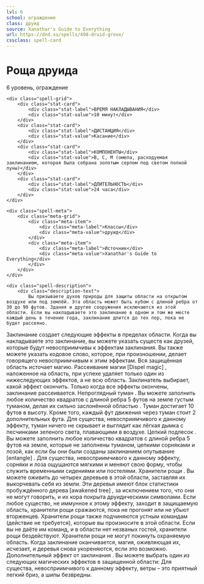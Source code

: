 ```yaml
---
lvl: 6
school: ограждение
class: друид
source: Xanathar's Guide to Everything
url: https://dnd.su/spells/498-druid-grove/
cssclass: spell-card
---
```


<div class="spell-container">
    <div class="spell-header">
        <h1 class="spell-name">Роща друида</h1>
        <div class="spell-level">6 уровень, ограждение</div>
    </div>
    
    <div class="spell-grid">
        <div class="stat-card">
            <div class="stat-label">ВРЕМЯ НАКЛАДЫВАНИЯ</div>
            <div class="stat-value">10 минут</div>
        </div>
        <div class="stat-card">
            <div class="stat-label">ДИСТАНЦИЯ</div>
            <div class="stat-value">Касание</div>
        </div>
        <div class="stat-card">
            <div class="stat-label">КОМПОНЕНТЫ</div>
            <div class="stat-value">В, С, М (омела, расходуемая заклинанием, которая была собрана золотым серпом под светом полной луны)</div>
        </div>
        <div class="stat-card">
            <div class="stat-label">ДЛИТЕЛЬНОСТЬ</div>
            <div class="stat-value">24 часа</div>
        </div>
    </div>
    
    <div class="spell-meta">
        <div class="meta-grid">
            <div class="meta-item">
                <div class="meta-label">Классы</div>
                <div class="meta-value">друид</div>
            </div>
            <div class="meta-item">
                <div class="meta-label">Источник</div>
                <div class="meta-value">Xanathar's Guide to Everything</div>
            </div>
        </div>
    </div>
    
    <div class="spell-description">
        <div class="description-text">
            Вы призываете духов природы для защиты области на открытом воздухе или под землёй. Эта область может быть кубом с длиной ребра от 30 до 90 футов. Здания и другие сооружения исключаются из этой области. Если вы накладываете это заклинание в одном и том же месте каждый день в течение года, заклинание длится до тех пор, пока не будет рассеяно.
Заклинание создает следующие эффекты в пределах области. Когда вы накладываете это заклинание, вы можете указать существ как друзей, которые будут невосприимчивы к эффектам заклинания. Вы также можете указать кодовое слово, которое, при произношении, делает говорящего невосприимчивым к этим эффектам.
Вся защищённая область источает магию. Рассеивание магии [Dispel magic] , наложенное на область, при успехе удаляет только один из нижеследующих эффектов, а не всю область. Заклинатель выбирает, какой эффект окончить. Только когда все эффекты окончены, заклинание рассеивается.
Непроглядный туман . Вы можете заполнить любое количество квадратов с длиной ребра 5 футов на земле густым туманом, делая их сильно заслонённой областью . Туман достигает 10 футов в высоту. Кроме того, каждый фут движения через туман стоит 2 дополнительных фута. Для существа, невосприимчивого к данному эффекту, туман ничего не скрывает и выглядит как лёгкая дымка с песчинками зеленого света, плавающими в воздухе.
Цепкий подлесок . Вы можете заполнить любое количество квадратов с длиной ребра 5 футов на земле, которые не заполнены туманом, цепкими сорняками и лозой, как если бы они были созданы заклинанием опутывание [entangle] . Для существа, невосприимчивого к данному эффекту, сорняки и лоза ощущаются мягкими и меняют свою форму, чтобы служить временными сидениями или постелями.
Хранители рощи . Вы можете оживить до четырех деревьев в этой области, заставляя их выкорчевать себя из земли. Эти деревья имеют блок статистики пробуждённого дерева [awakened tree] , за исключением того, что они не могут говорить, и их кора покрыта друидическими символами. Если любое существо, не иммунное к этому эффекту, заходит в защищаемую область, хранители рощи сражаются, пока не прогонят или не убьют вторженцев. Хранители рощи также подчиняются устным командам (действие не требуется), которые вы произносите в этой области. Если вы не даёте им команд, и в области нет незваных гостей, хранители рощи бездействуют. Хранители рощи не могут покинуть охраняемую область. Когда заклинание оканчивается, магия, оживляющая их, исчезает, и деревья снова укореняются, если это возможно.
Дополнительный эффект от заклинания . Вы можете выбрать один из следующих магических эффектов в защищенной области:
Для существа, невосприимчивого к данному эффекту, ветры – это приятный легкий бриз, а шипы безвредны.
        </div>
    </div>
</div>